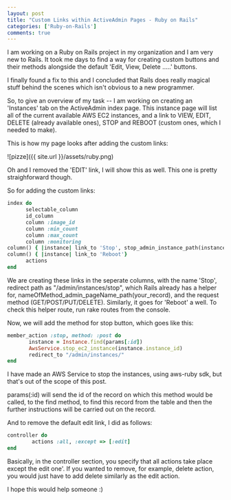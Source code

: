 ```yaml
---
layout: post
title: "Custom Links within ActiveAdmin Pages - Ruby on Rails"
categories: ['Ruby-on-Rails']
comments: true
---
```


I am working on a Ruby on Rails project in my organization and I am very new to Rails. It took me days to find a way for creating custom buttons and their methods alongside the default 'Edit, View, Delete .....' buttons.

I finally found a fix to this and I concluded that Rails does really magical stuff behind the scenes which isn't obvious to a new programmer.

So, to give an overview of my task -- I am working on creating an 'Instances' tab on the ActiveAdmin index page. This instance page will list all of the current available AWS EC2 instances, and a link to VIEW, EDIT, DELETE (already available ones), STOP and REBOOT (custom ones, which I needed to make).

This is how my page looks after adding the custom links:

![pizze]({{ site.url }}/assets/ruby.png)

Oh and I removed the 'EDIT' link, I will show this as well. This one is pretty straighforward though.

So for adding the custom links:

```ruby
index do
      selectable_column
      id_column
      column :image_id
      column :min_count
      column :max_count
      column :monitoring
column() { |instance| link_to 'Stop', stop_admin_instance_path(instance), method: :post }
column() { |instance| link_to 'Reboot'}
      actions
end
```

We are creating these links in the seperate columns, with the name 'Stop', redirect path as "/admin/instances/stop", which Rails already has a helper for, nameOfMethod_admin_pageName_path(your_record), and the request method (GET/POST/PUT/DELETE). Similarly, it goes for 'Reboot' a well. To check this helper route, run rake routes from the console.

Now, we will add the method for stop button, which goes like this:

```ruby
member_action :stop, method: :post do
       instance = Instance.find(params[:id])
       AwsService.stop_ec2_instance(instance.instance_id)
       redirect_to "/admin/instances/"
end
```

I have made an AWS Service to stop the instances, using aws-ruby sdk, but that's out of the scope of this post.

params(:id) will send the id of the record on which this method would be called, to the find method, to find this record from the table and then the further instructions will be carried out on the record.

And to remove the default edit link, I did as follows:

```ruby
controller do
        actions :all, :except => [:edit]
end
```

Basically, in the controller section, you specify that all actions take place except the edit one'. If you wanted to remove, for example, delete action, you would just have to add delete similarly as the edit action.

I hope this would help someone :)